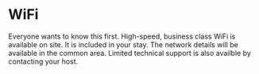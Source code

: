 # WiFi
Everyone wants to know this first. High-speed, business class WiFi is available on site. It is included in your stay. The network details will be available in the common area. Limited technical support is also availble by contacting your host.